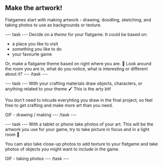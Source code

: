 ## Make the artwork!

Flatgames start with making artwork - drawing, doodling, sketching, and taking photos to use as backgrounds or texture.

--- task ---
Decide on a *theme* for your flatgame. It could be based on: 

- a place you like to visit
- something you like to do
- your favourte game

Or, make a flatgame theme based on right where you are. 👀 Look around the room you are in, what do you notice, what is interesting or different about it?
--- /task ---


--- task ---
With your crafting materials draw objects, characters, or anything related to your theme 🖌️ This is the arty bit! 

You don't need to inlcude everyhting you draw in the final project, so feel free to get crafting and make more art than you need. 

GIF - drawing / making
--- /task ---


--- task ---
With a tablet or phone take photos of your art. This will be the artwork you use for your game, try to take picture in focus and in a light room 📸

You cam also take close-up photos to add texture to your flatgame and take photos of objects you might want to include in the game. 

GIF - taking photos
--- /task ---
